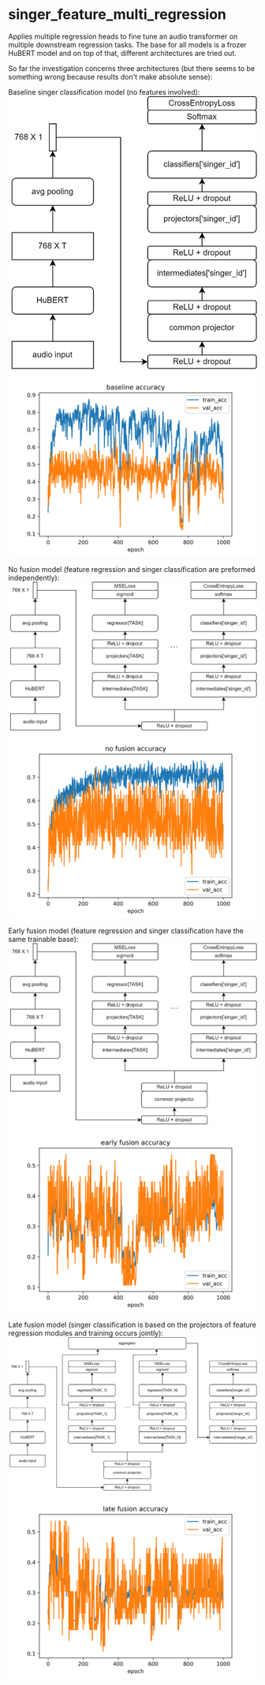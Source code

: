 # singer_feature_multi_regression
Applies multiple regression heads to fine tune an audio transformer on multiple downstream regression tasks. The base for all models is a frozer HuBERT model and on top of that, different architectures are tried out.

So far the investigation concerns three architectures (but there seems to be something wrong because results don't make absolute sense):

Baseline singer classification model (no features involved):
![Alt text](images/baseline.jpg)
![Alt text](images/baseline_acc.png)

No fusion model (feature regression and singer classification are preformed independently):
![Alt text](images/no_fusion.jpg)
![Alt text](images/nofusion_acc.png)

Early fusion model (feature regression and singer classification have the same trainable base):
![Alt text](images/early_fusion.jpg)
![Alt text](images/early_acc.png)

Late fusion model (singer classification is based on the projectors of feature regression modules and training occurs jointly):
![Alt text](images/late_fusion.jpg)
![Alt text](images/late_acc.png)